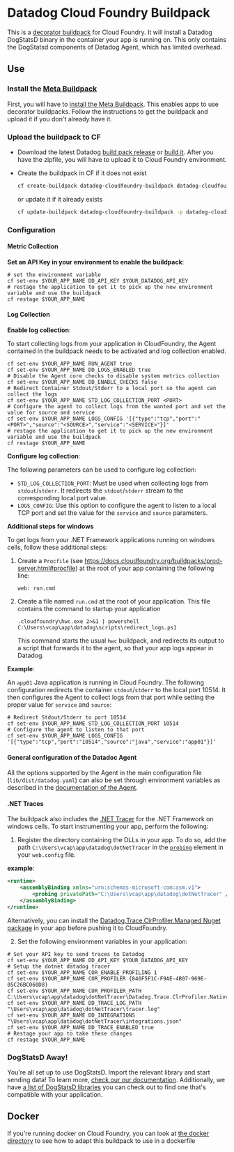 # Datadog Cloud Foundry Buildpack

This is a [decorator buildpack](https://github.com/cf-platform-eng/meta-buildpack/blob/master/README.md#decorators) for Cloud Foundry. It will install a Datadog DogStatsD binary in the container your app is running on. This only contains the DogStatsd components of Datadog Agent, which has limited overhead.

## Use

### Install the [Meta Buildpack](https://github.com/cf-platform-eng/meta-buildpack#how-to-install-the-meta-buildpack)
First, you will have to [install the Meta Buildpack](https://github.com/cf-platform-eng/meta-buildpack#how-to-install-the-meta-buildpack). This enables apps to use decorator buildpacks. Follow the instructions to get the buildpack and upload it if you don't already have it.

### Upload the buildpack to CF
- Download the latest Datadog [build pack release](https://cloudfoundry.datadoghq.com/datadog-cloudfoundry-buildpack/datadog-cloudfoundry-buildpack-latest.zip) or [build it](/DEVELOPMENT.md#building). After you have the zipfile, you will have to upload it to Cloud Foundry environment.

- Create the buildpack in CF if it does not exist
    ```bash
    cf create-buildpack datadog-cloudfoundry-buildpack datadog-cloudfoundry-buildpack.zip 99 --enable
    ```
    or update it if it already exists
    ```bash
    cf update-buildpack datadog-cloudfoundry-buildpack -p datadog-cloudfoundry-buildpack.zip
    ```

### Configuration

#### Metric Collection

**Set an API Key in your environment to enable the buildpack**:

```shell
# set the environment variable
cf set-env $YOUR_APP_NAME DD_API_KEY $YOUR_DATADOG_API_KEY
# restage the application to get it to pick up the new environment variable and use the buildpack
cf restage $YOUR_APP_NAME
```

#### Log Collection

**Enable log collection**:

To start collecting logs from your application in CloudFoundry, the Agent contained in the buildpack needs to be activated and log collection enabled.

```
cf set-env $YOUR_APP_NAME RUN_AGENT true
cf set-env $YOUR_APP_NAME DD_LOGS_ENABLED true
# Disable the Agent core checks to disable system metrics collection
cf set-env $YOUR_APP_NAME DD_ENABLE_CHECKS false
# Redirect Container Stdout/Stderr to a local port so the agent can collect the logs
cf set-env $YOUR_APP_NAME STD_LOG_COLLECTION_PORT <PORT>
# Configure the agent to collect logs from the wanted port and set the value for source and service
cf set-env $YOUR_APP_NAME LOGS_CONFIG '[{"type":"tcp","port":"<PORT>","source":"<SOURCE>","service":"<SERVICE>"}]'
# restage the application to get it to pick up the new environment variable and use the buildpack
cf restage $YOUR_APP_NAME
```

**Configure log collection**:

The following parameters can be used to configure log collection:

- `STD_LOG_COLLECTION_PORT`: Must be used when collecting logs from `stdout`/`stderr`. It redirects the `stdout`/`stderr` stream to the corresponding local port value.
- `LOGS_CONFIG`: Use this option to configure the agent to listen to a local TCP port and set the value for the `service` and `source` parameters.

**Additional steps for windows**

To get logs from your .NET Framework applications running on windows cells, follow these additional steps:
1. Create a `Procfile` (see https://docs.cloudfoundry.org/buildpacks/prod-server.html#procfile) at the root of your app containing the following line:
    ```
    web: run.cmd
    ```
2. Create a file named `run.cmd` at the root of your application. This file contains the command to startup your application
    ```batch
    .cloudfoundry\hwc.exe 2>&1 | powershell C:\Users\vcap\app\datadog\scripts\redirect_logs.ps1
    ```
    This command starts the usual `hwc` buildpack, and redirects its output to a script that forwards it to the agent, so that your app logs appear in Datadog.

**Example**:

An `app01` Java application is running in Cloud Foundry. The following configuration redirects the container `stdout`/`stderr` to the local port 10514. It then configures the Agent to collect logs from that port while setting the proper value for `service` and `source`:

```
# Redirect Stdout/Stderr to port 10514
cf set-env $YOUR_APP_NAME STD_LOG_COLLECTION_PORT 10514
# Configure the agent to listen to that port
cf set-env $YOUR_APP_NAME LOGS_CONFIG '[{"type":"tcp","port":"10514","source":"java","service":"app01"}]'
```

#### General configuration of the Datadoc Agent
All the options supported by the Agent in the main configuration file (`lib/dist/datadog.yaml`) can also be set through environment variables as described in the [documentation of the Agent](https://github.com/DataDog/datadog-agent/blob/master/docs/agent/config.md#environment-variables).

#### .NET Traces

The buildpack also includes the [.NET Tracer](https://docs.datadoghq.com/tracing/setup/dotnet/?tab=netframeworkonwindows) for the .NET Framework on windows cells. To start instrumenting your app, perform the following:

1. Register the directory containing the DLLs in your app.
To do so, add the path `C:\Users\vcap\app\datadog\dotNetTracer` in the [`probing`](https://docs.microsoft.com/en-us/dotnet/framework/configure-apps/file-schema/runtime/probing-element) element in your `web.config` file.

**example**:
```xml
<runtime>
    <assemblyBinding xmlns="urn:schemas-microsoft-com:asm.v1">
        <probing privatePath="C:\Users\vcap\app\datadog\dotNetTracer" />
    </assemblyBinding>
</runtime>
```

Alternatively, you can install the [Datadog.Trace.ClrProfiler.Managed Nuget package](https://www.nuget.org/packages/Datadog.Trace.ClrProfiler.Managed) in your app before pushing it to CloudFoundry.

2. Set the following environment variables in your application:
```
# Set your API key to send traces to Datadog
cf set-env $YOUR_APP_NAME DD_API_KEY $YOUR_DATADOG_API_KEY
# Setup the dotnet datadog tracer
cf set-env $YOUR_APP_NAME COR_ENABLE_PROFILING 1
cf set-env $YOUR_APP_NAME COR_PROFILER {846F5F1C-F9AE-4B07-969E-05C26BC060D8}
cf set-env $YOUR_APP_NAME COR_PROFILER_PATH C:\Users\vcap\app\datadog\dotNetTracer\Datadog.Trace.ClrProfiler.Native.dll
cf set-env $YOUR_APP_NAME DD_TRACE_LOG_PATH "\Users\vcap\app\datadog\dotNetTracer\tracer.log"
cf set-env $YOUR_APP_NAME DD_INTEGRATIONS "\Users\vcap\app\datadog\dotNetTracer\integrations.json"
cf set-env $YOUR_APP_NAME DD_TRACE_ENABLED true
# Restage your app to take these changes
cf restage $YOUR_APP_NAME
```

### DogStatsD Away!
You're all set up to use DogStatsD. Import the relevant library and start sending data! To learn more, [check our our documentation](https://docs.datadoghq.com/guides/DogStatsD/). Additionally, we have [a list of DogStatsD libraries](https://docs.datadoghq.com/libraries/) you can check out to find one that's compatible with your application.

## Docker

If you're running docker on Cloud Foundry, you can look at [the docker directory](docker/) to see how to adapt this buildpack to use in a dockerfile
